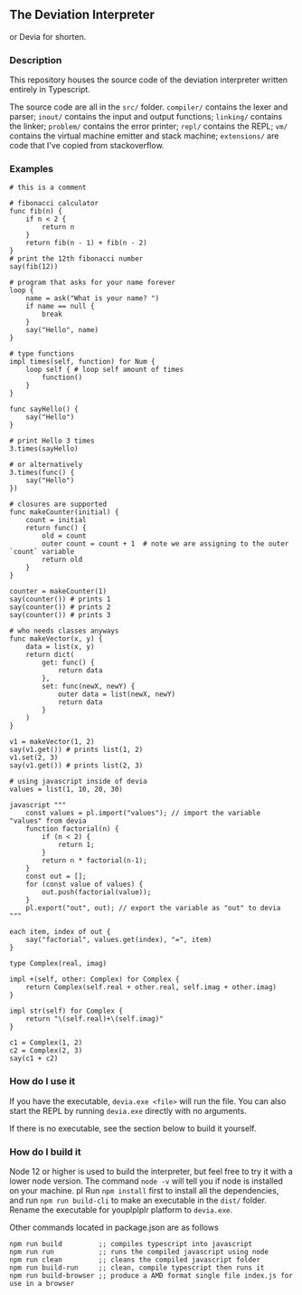 ## The Deviation Interpreter
or Devia for shorten.

### Description
This repository houses the source code of the deviation interpreter written entirely in Typescript.

The source code are all in the `src/` folder. `compiler/` contains the lexer and parser; `inout/` contains the input and output functions; `linking/` contains the linker; `problem/` contains the error printer; `repl/` contains the REPL; `vm/` contains the virtual machine emitter and stack machine; `extensions/` are code that I've copied from stackoverflow.

### Examples
```
# this is a comment
```

```
# fibonacci calculator
func fib(n) {
    if n < 2 {
        return n
    }
    return fib(n - 1) + fib(n - 2)
}
# print the 12th fibonacci number
say(fib(12))
```

```
# program that asks for your name forever
loop {
    name = ask("What is your name? ")
    if name == null {
        break
    }
    say("Hello", name)
}
```

```
# type functions
impl times(self, function) for Num {
    loop self { # loop self amount of times
        function()
    }
}

func sayHello() {
    say("Hello")
}

# print Hello 3 times
3.times(sayHello)

# or alternatively
3.times(func() {
    say("Hello")
})
```

```
# closures are supported
func makeCounter(initial) {
    count = initial
    return func() {
        old = count
        outer count = count + 1  # note we are assigning to the outer `count` variable
        return old
    }
}

counter = makeCounter(1)
say(counter()) # prints 1
say(counter()) # prints 2
say(counter()) # prints 3
```

```
# who needs classes anyways
func makeVector(x, y) {
    data = list(x, y)
    return dict(
        get: func() {
            return data
        },
        set: func(newX, newY) {
            outer data = list(newX, newY)
            return data
        }
    )
}

v1 = makeVector(1, 2)
say(v1.get()) # prints list(1, 2)
v1.set(2, 3)
say(v1.get()) # prints list(2, 3)
```

```
# using javascript inside of devia
values = list(1, 10, 20, 30)

javascript """
    const values = pl.import("values"); // import the variable "values" from devia
    function factorial(n) {
        if (n < 2) {
            return 1;
        }
        return n * factorial(n-1);
    }
    const out = [];
    for (const value of values) {
        out.push(factorial(value));
    }
    pl.export("out", out); // export the variable as "out" to devia
"""

each item, index of out {
    say("factorial", values.get(index), "=", item)
}
```

```
type Complex(real, imag)

impl +(self, other: Complex) for Complex {
    return Complex(self.real + other.real, self.imag + other.imag)
}

impl str(self) for Complex {
    return "\(self.real)+\(self.imag)"
}

c1 = Complex(1, 2)
c2 = Complex(2, 3)
say(c1 + c2)
```

### How do I use it
If you have the executable, `devia.exe <file>`
will run the file. You can also start the REPL by running `devia.exe` directly with no arguments.

If there is no executable, see the section below to build it yourself.

### How do I build it
Node 12 or higher is used to build the interpreter, but feel free to try it with a lower node version. The command `node -v` will tell you if node is installed on your machine.
pl
Run `npm install` first to install all the dependencies, and run `npm run build-cli` to make an executable in the `dist/` folder. Rename the executable for youplplplr platform to `devia.exe`. 

Other commands located in package.json are as follows
```
npm run build         ;; compiles typescript into javascript
npm run run           ;; runs the compiled javascript using node
npm run clean         ;; cleans the compiled javascript folder
npm run build-run     ;; clean, compile typescript then runs it
npm run build-browser ;; produce a AMD format single file index.js for use in a browser
```

